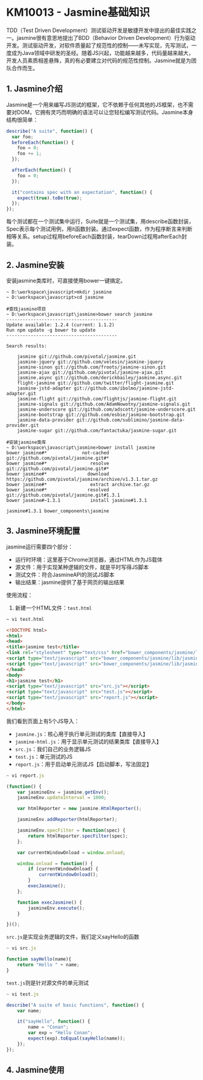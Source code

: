 # KM10013 - Jasmine基础知识

TDD（Test Driven Development）测试驱动开发是敏捷开发中提出的最佳实践之一。jasmine很有意思地提出了BDD（Behavior Driven Development）行为驱动开发。测试驱动开发，对软件质量起了规范性的控制——未写实现，先写测试，一度成为Java领域中研发的圣经。随着JS兴起，功能越来越多，代码量越来越大，开发人员素质相差悬殊，真的有必要建立对代码的规范性控制。Jasmine就是为团队合作而生。

## 1. Jasmine介绍

Jasmine是一个用来编写JS测试的框架，它不依赖于任何其他的JS框架，也不需要对DOM，它拥有灵巧而明确的语法可以让您轻松编写测试代码。Jasmine本身结构很简单：

```javascript
describe("A suite", function() {
  var foo;
  beforeEach(function() {
    foo = 0;
    foo += 1;
  });

  afterEach(function() {
    foo = 0;
  });

  it("contains spec with an expectation", function() {
    expect(true).toBe(true);
  });
});
```

每个测试都在一个测试集中运行，Suite就是一个测试集，用describe函数封装，Spec表示每个测试用例，用it函数封装。通过expect函数，作为程序断言来判断相等关系。setup过程用beforeEach函数封装，tearDown过程用afterEach封装。

## 2. Jasmine安装

安装jasmine类库时，可直接使用bower一键搞定。

```
~ D:\workspace\javascript>mkdir jasmine
~ D:\workspace\javascript>cd jasmine

#查找jasmine项目
~ D:\workspace\javascript\jasmine>bower search jasmine
-----------------------------------------
Update available: 1.2.4 (current: 1.1.2)
Run npm update -g bower to update
-----------------------------------------

Search results:

    jasmine git://github.com/pivotal/jasmine.git
    jasmine-jquery git://github.com/velesin/jasmine-jquery
    jasmine-sinon git://github.com/froots/jasmine-sinon.git
    jasmine-ajax git://github.com/pivotal/jasmine-ajax.git
    jasmine.async git://github.com/derickbailey/jasmine.async.git
    flight-jasmine git://github.com/twitter/flight-jasmine.git
    jasmine-jstd-adapter git://github.com/ibolmo/jasmine-jstd-adapter.git
    jasmine-flight git://github.com/flightjs/jasmine-flight.git
    jasmine-signals git://github.com/AdamNowotny/jasmine-signals.git
    jasmine-underscore git://github.com/adscott/jasmine-underscore.git
    jasmine-bootstrap git://github.com/esbie/jasmine-bootstrap.git
    jasmine-data-provider git://github.com/sublimino/jasmine-data-provider.git
    jasmine-sugar git://github.com/fantactuka/jasmine-sugar.git

#安装jasmine类库
~ D:\workspace\javascript\jasmine>bower install jasmine
bower jasmine#*             not-cached git://github.com/pivotal/jasmine.git#*
bower jasmine#*                resolve git://github.com/pivotal/jasmine.git#*
bower jasmine#*               download https://github.com/pivotal/jasmine/archive/v1.3.1.tar.gz
bower jasmine#*                extract archive.tar.gz
bower jasmine#*               resolved git://github.com/pivotal/jasmine.git#1.3.1
bower jasmine#~1.3.1           install jasmine#1.3.1

jasmine#1.3.1 bower_components\jasmine
```

## 3. Jasmine环境配置

jasmine运行需要四个部分：

* 运行时环境：这里基于Chrome浏览器，通过HTML作为JS载体
* 源文件：用于实现某种逻辑的文件，就是平时写得JS脚本
* 测试文件：符合JasmineAPI的测试JS脚本
* 输出结果：jasmine提供了基于网页的输出结果

使用流程：

1. 新建一个HTML文件：`test.html`

```html
~ vi test.html

<!DOCTYPE html>
<html>
<head>
<title>jasmine test</title>
<link rel="stylesheet" type="text/css" href="bower_components/jasmine/lib/jasmine-core/jasmine.css">
<script type="text/javascript" src="bower_components/jasmine/lib/jasmine-core/jasmine.js"></script>
<script type="text/javascript" src="bower_components/jasmine/lib/jasmine-core/jasmine-html.js"></script>
</head>
<body>
<h1>jasmine test</h1>
<script type="text/javascript" src="src.js"></script>
<script type="text/javascript" src="test.js"></script>
<script type="text/javascript" src="report.js"></script>
</body>
</html>
```

我们看到页面上有5个JS导入：

* `jasmine.js`：核心用于执行单元测试的类库【直接导入】
* `jasmine-html.js`：用于显示单元测试的结果类库【直接导入】
* `src.js`：我们自己的业务逻辑JS
* `test.js`：单元测试的JS
* `report.js`：用于启动单元测试JS【启动脚本，写法固定】

```javascript
~ vi report.js

(function() {
    var jasmineEnv = jasmine.getEnv();
    jasmineEnv.updateInterval = 1000;

    var htmlReporter = new jasmine.HtmlReporter();

    jasmineEnv.addReporter(htmlReporter);

    jasmineEnv.specFilter = function(spec) {
        return htmlReporter.specFilter(spec);
    };

    var currentWindowOnload = window.onload;

    window.onload = function() {
        if (currentWindowOnload) {
            currentWindowOnload();
        }
        execJasmine();
    };

    function execJasmine() {
        jasmineEnv.execute();
    }

})();
```

`src.js`是实现业务逻辑的文件，我们定义sayHello的函数

```javascript
~ vi src.js

function sayHello(name){
    return "Hello " + name;
}
```

`test.js`则是针对源文件的单元测试

```javascript
~ vi test.js

describe("A suite of basic functions", function() {
    var name;

    it("sayHello", function() {
        name = "Conan";
        var exp = "Hello Conan";
        expect(exp).toEqual(sayHello(name));
    });
});
```

## 4. Jasmine使用





